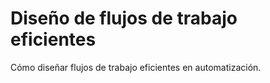 # Diseño de flujos de trabajo eficientes
Cómo diseñar flujos de trabajo eficientes en automatización.